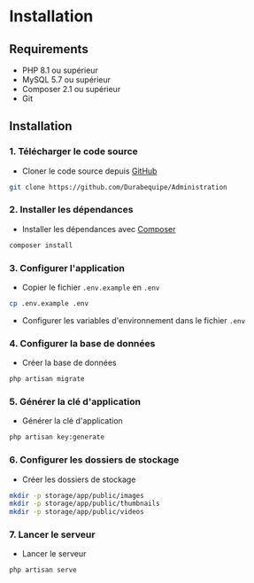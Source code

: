 # Installation

## Requirements

* PHP 8.1 ou supérieur
* MySQL 5.7 ou supérieur
* Composer 2.1 ou supérieur
* Git 

## Installation

### 1. Télécharger le code source

* Cloner le code source depuis [GitHub](https://github.com)

```bash
git clone https://github.com/Durabequipe/Administration
```

### 2. Installer les dépendances

* Installer les dépendances avec [Composer](https://getcomposer.org/)

```bash
composer install
```

### 3. Configurer l'application

* Copier le fichier `.env.example` en `.env`

```bash
cp .env.example .env
```

* Configurer les variables d'environnement dans le fichier `.env`

### 4. Configurer la base de données

* Créer la base de données

```bash
php artisan migrate
```

### 5. Générer la clé d'application

* Générer la clé d'application

```bash
php artisan key:generate
```

### 6. Configurer les dossiers de stockage

* Créer les dossiers de stockage

```bash
mkdir -p storage/app/public/images
mkdir -p storage/app/public/thumbnails
mkdir -p storage/app/public/videos
```

### 7. Lancer le serveur

* Lancer le serveur

```bash
php artisan serve
```

